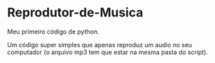 # Reprodutor-de-Musica
Meu primeiro código de python.

Um código super simples que apenas reproduz um audio no seu computador (o arquivo mp3 tem que estar na mesma pasta do script).
